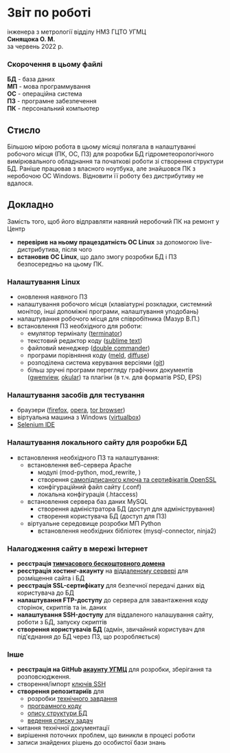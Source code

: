 # Звіт по роботі
інженера з метрології відділу НМЗ ГЦТО УГМЦ  
**Синящока О. М.**  
за червень 2022 р.  

### Скорочення в цьому файлі

**БД** - база даних  
**МП** - мова программування  
**ОС** - операційна система  
**ПЗ** - програмне забезпечення  
**ПК** - персональний компьютер  

## Стисло

Більшою мірою робота в цьому місяці полягала в налаштуванні робочого місця (ПК, ОС, ПЗ) для розробки БД гідрометеорологічного вимірювального обладнання та початкові роботи зі створення структури БД.
Раніше працював з власного ноутбука, але знайшовся ПК з неробочою ОС Windows. Відновити її роботу без дистрибутиву не вдалося.

## Докладно

Замість того, щоб його відправляти наявний неробочий ПК на ремонт у Центр
- **перевірив на ньому працездатність ОС Linux** за допомогою live-дистрибутива, після чого
- **встановив ОС Linux**, що дало змогу розробки БД і ПЗ безпосередньо на цьому ПК.

### Налаштування Linux

- оновлення наявного ПЗ
- налаштування робочого місця (клавіатурні розкладки, системний монітор, інші допоміжні програми, налаштування уподобань)
- налаштування робочого місця для співробітника (Мазур В.П.)
- встановлення ПЗ необхідного для роботи:
  - емулятор терміналу ([terminator](https://terminator-gtk3.readthedocs.io/en/latest/))
  - текстовий редактор коду ([sublime text](https://www.sublimetext.com/))
  - файловий менеджер ([double commander](https://doublecmd.sourceforge.io/))
  - програми порівняння коду ([meld](https://meldmerge.org/), [diffuse](http://diffuse.sourceforge.net/))
  - розподілена система керування версіями ([git](https://github.com/git/git))
  - більш зручні програми перегляду графічних документів ([gwenview](https://apps.kde.org/gwenview/), [okular](https://okular.kde.org/)) та плагіни (в т.ч. для форматів PSD, EPS)

### Налаштування засобів для тестування

- браузери ([firefox](https://www.mozilla.org/uk/firefox/new/), [opera](https://www.opera.com/), [tor browser](https://www.torproject.org/download/))
- віртуальна машина з Windows ([virtualbox](https://www.virtualbox.org))
- [Selenium IDE](https://www.selenium.dev/)
  
### Налаштування локального сайту для розробки БД

- встановлення необхідного ПЗ та налаштування:
  - встановлення веб-сервера Apache
    - модулі (mod-python, mod_rewrite, )
    - створення [самопідписаного ключа та сертифікатів OpenSSL](https://www.digitalocean.com/community/tutorials/how-to-create-a-self-signed-ssl-certificate-for-apache-in-ubuntu-20-04)
    - конфігураційний файл сайту (.conf)
    - локальна конфігурація (.htaccess)
  - встановлення сервера баз даних MySQL
    - створення адміністратора БД (доступ для адміністрування)
    - створення користувача БД (доступ для ПЗ)
  - віртуальне середовище розробки МП Python
    - встановлення необхідних бібліотек (mysql-connector, ninja2)

### Налагодження сайту в мережі Інтернет

- **реєстрація [тимчасового бескоштовного домена](https://meteo.pp.ua/)**
- **реєстрація хостинг-акаунту** на [віддаленому сервері](https://mirohost.net/ua/vps) для розміщення сайта і БД
- **реєстрація SSL-сертифікату** для безпечної передачі даних від користувача до БД
- **налаштування FTP-доступу** до сервера для завантаження коду сторінок, скриптів та ін. даних
- **налаштування SSH-доступу** для віддаленого налашування сайту, роботи з БД, запуску скриптів
- **створення користувачів БД** (адмін, звичайний користувач для під'єднання до БД через ПЗ, що розробляється)

### Інше

- **реєстрація на GitHub [акаунту УГМЦ](https://github.com/ukrmeteo)** для розробки, зберігання та розповсюдження.
- створення/імпорт [ключів SSH](https://docs.github.com/en/authentication/connecting-to-github-with-ssh/generating-a-new-ssh-key-and-adding-it-to-the-ssh-agent)
- **створення репозитариїв** для
  - розробки [технічного завдання](https://github.com/ukrmeteo/meteqdb-prd)
  - [програмного коду](https://github.com/ukrmeteo/meteqdb-src)
  - [опису структури БД](https://github.com/ukrmeteo/meteqdb-decs)
  - [ведення списку задач](https://github.com/ukrmeteo/meteqdb-src/issues)
- читання технічної документації
- вирішення поточних проблем, що виникли в процесі роботи
- записи знайдених рішень до особистої бази знань

